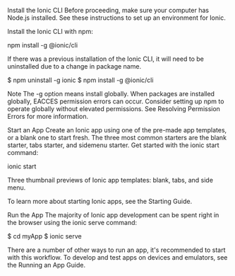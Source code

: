 Install the Ionic CLI
Before proceeding, make sure your computer has Node.js installed. See these instructions to set up an environment for Ionic.

Install the Ionic CLI with npm:

npm install -g @ionic/cli

If there was a previous installation of the Ionic CLI, it will need to be uninstalled due to a change in package name.

$ npm uninstall -g ionic
$ npm install -g @ionic/cli


Note
The -g option means install globally. When packages are installed globally, EACCES permission errors can occur. Consider setting up npm to operate globally without elevated permissions. See Resolving Permission Errors for more information.

Start an App
Create an Ionic app using one of the pre-made app templates, or a blank one to start fresh. The three most common starters are the blank starter, tabs starter, and sidemenu starter. Get started with the ionic start command:

ionic start

Three thumbnail previews of Ionic app templates: blank, tabs, and side menu.

To learn more about starting Ionic apps, see the Starting Guide.

Run the App
The majority of Ionic app development can be spent right in the browser using the ionic serve command:

$ cd myApp
$ ionic serve

There are a number of other ways to run an app, it's recommended to start with this workflow. To develop and test apps on devices and emulators, see the Running an App Guide.
